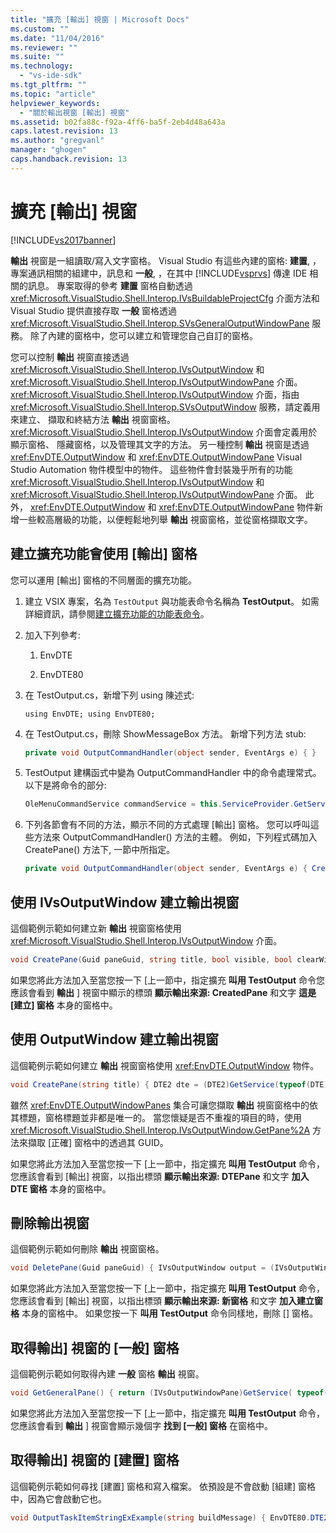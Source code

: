 ```yaml
---
title: "擴充 [輸出] 視窗 | Microsoft Docs"
ms.custom: ""
ms.date: "11/04/2016"
ms.reviewer: ""
ms.suite: ""
ms.technology: 
  - "vs-ide-sdk"
ms.tgt_pltfrm: ""
ms.topic: "article"
helpviewer_keywords: 
  - "關於輸出視窗 [輸出] 視窗"
ms.assetid: b02fa88c-f92a-4ff6-ba5f-2eb4d48a643a
caps.latest.revision: 13
ms.author: "gregvanl"
manager: "ghogen"
caps.handback.revision: 13
---
```

# 擴充 [輸出] 視窗
[!INCLUDE[vs2017banner](../code-quality/includes/vs2017banner.md)]

**輸出** 視窗是一組讀取\/寫入文字窗格。 Visual Studio 有這些內建的窗格: **建置**, ，專案通訊相關的組建中，訊息和 **一般**, ，在其中 [!INCLUDE[vsprvs](../code-quality/includes/vsprvs_md.md)] 傳達 IDE 相關的訊息。 專案取得的參考 **建置** 窗格自動透過 <xref:Microsoft.VisualStudio.Shell.Interop.IVsBuildableProjectCfg> 介面方法和 Visual Studio 提供直接存取 **一般** 窗格透過 <xref:Microsoft.VisualStudio.Shell.Interop.SVsGeneralOutputWindowPane> 服務。 除了內建的窗格中，您可以建立和管理您自己自訂的窗格。  
  
 您可以控制 **輸出** 視窗直接透過 <xref:Microsoft.VisualStudio.Shell.Interop.IVsOutputWindow> 和 <xref:Microsoft.VisualStudio.Shell.Interop.IVsOutputWindowPane> 介面。<xref:Microsoft.VisualStudio.Shell.Interop.IVsOutputWindow> 介面，指由 <xref:Microsoft.VisualStudio.Shell.Interop.SVsOutputWindow> 服務，請定義用來建立、 擷取和終結方法 **輸出** 視窗窗格。<xref:Microsoft.VisualStudio.Shell.Interop.IVsOutputWindow> 介面會定義用於顯示窗格、 隱藏窗格，以及管理其文字的方法。 另一種控制 **輸出** 視窗是透過 <xref:EnvDTE.OutputWindow> 和 <xref:EnvDTE.OutputWindowPane> Visual Studio Automation 物件模型中的物件。 這些物件會封裝幾乎所有的功能 <xref:Microsoft.VisualStudio.Shell.Interop.IVsOutputWindow> 和 <xref:Microsoft.VisualStudio.Shell.Interop.IVsOutputWindowPane> 介面。 此外， <xref:EnvDTE.OutputWindow> 和 <xref:EnvDTE.OutputWindowPane> 物件新增一些較高層級的功能，以便輕鬆地列舉 **輸出** 視窗窗格，並從窗格擷取文字。  
  
## 建立擴充功能會使用 \[輸出\] 窗格  
 您可以運用 \[輸出\] 窗格的不同層面的擴充功能。  
  
1.  建立 VSIX 專案，名為 `TestOutput` 與功能表命令名稱為 **TestOutput**。 如需詳細資訊，請參閱[建立擴充功能的功能表命令](../extensibility/creating-an-extension-with-a-menu-command.md)。  
  
2.  加入下列參考:  
  
    1.  EnvDTE  
  
    2.  EnvDTE80  
  
3.  在 TestOutput.cs，新增下列 using 陳述式:  
  
    ```f#  
    using EnvDTE; using EnvDTE80;  
    ```  
  
4.  在 TestOutput.cs，刪除 ShowMessageBox 方法。 新增下列方法 stub:  
  
    ```c#  
    private void OutputCommandHandler(object sender, EventArgs e) { }  
    ```  
  
5.  TestOutput 建構函式中變為 OutputCommandHandler 中的命令處理常式。 以下是將命令的部分:  
  
    ```c#  
    OleMenuCommandService commandService = this.ServiceProvider.GetService(typeof(IMenuCommandService)) as OleMenuCommandService; if (commandService != null) { CommandID menuCommandID = new CommandID(MenuGroup, CommandId); EventHandler eventHandler = OutputCommandHandler; MenuCommand menuItem = new MenuCommand(eventHandler, menuCommandID); commandService.AddCommand(menuItem); }  
    ```  
  
6.  下列各節會有不同的方法，顯示不同的方式處理 \[輸出\] 窗格。 您可以呼叫這些方法來 OutputCommandHandler\(\) 方法的主體。 例如，下列程式碼加入 CreatePane\(\) 方法下, 一節中所指定。  
  
    ```c#  
    private void OutputCommandHandler(object sender, EventArgs e) { CreatePane(new Guid(), "Created Pane", true, false); }  
    ```  
  
## 使用 IVsOutputWindow 建立輸出視窗  
 這個範例示範如何建立新 **輸出** 視窗窗格使用 <xref:Microsoft.VisualStudio.Shell.Interop.IVsOutputWindow> 介面。  
  
```c#  
void CreatePane(Guid paneGuid, string title, bool visible, bool clearWithSolution) { IVsOutputWindow output = (IVsOutputWindow)GetService(typeof(SVsOutputWindow)); IVsOutputWindowPane pane; // Create a new pane. output.CreatePane( ref paneGuid, title, Convert.ToInt32(visible), Convert.ToInt32(clearWithSolution)); // Retrieve the new pane. output.GetPane(ref paneGuid, out pane); pane.OutputString("This is the Created Pane \n"); }  
```  
  
 如果您將此方法加入至當您按一下 \[上一節中，指定擴充 **叫用 TestOutput** 命令您應該會看到 **輸出** \] 視窗中顯示的標頭 **顯示輸出來源: CreatedPane** 和文字 **這是 \[建立\] 窗格** 本身的窗格中。  
  
## 使用 OutputWindow 建立輸出視窗  
 這個範例示範如何建立 **輸出** 視窗窗格使用 <xref:EnvDTE.OutputWindow> 物件。  
  
```c#  
void CreatePane(string title) { DTE2 dte = (DTE2)GetService(typeof(DTE)); OutputWindowPanes panes = dte.ToolWindows.OutputWindow.OutputWindowPanes; try { // If the pane exists already, write to it. panes.Item(title); } catch (ArgumentException) { // Create a new pane and write to it. return panes.Add(title); } }  
```  
  
 雖然 <xref:EnvDTE.OutputWindowPanes> 集合可讓您擷取 **輸出** 視窗窗格中的依其標題，窗格標題並非都是唯一的。 當您懷疑是否不重複的項目的時，使用 <xref:Microsoft.VisualStudio.Shell.Interop.IVsOutputWindow.GetPane%2A> 方法來擷取 \[正確\] 窗格中的透過其 GUID。  
  
 如果您將此方法加入至當您按一下 \[上一節中，指定擴充 **叫用 TestOutput** 命令，您應該會看到 \[輸出\] 視窗，以指出標頭 **顯示輸出來源: DTEPane** 和文字 **加入 DTE 窗格** 本身的窗格中。  
  
## 刪除輸出視窗  
 這個範例示範如何刪除 **輸出** 視窗窗格。  
  
```c#  
void DeletePane(Guid paneGuid) { IVsOutputWindow output = (IVsOutputWindow)ServiceProvider.GetService(typeof(SVsOutputWindow)); IVsOutputWindowPane pane; output.GetPane(ref paneGuid, out pane); if (pane == null) { CreatePane(paneGuid, "New Pane\n", true, true); } else { output.DeletePane(ref paneGuid); } }  
```  
  
 如果您將此方法加入至當您按一下 \[上一節中，指定擴充 **叫用 TestOutput** 命令，您應該會看到 \[輸出\] 視窗，以指出標頭 **顯示輸出來源: 新窗格** 和文字 **加入建立窗格** 本身的窗格中。 如果您按一下 **叫用 TestOutput** 命令同樣地，刪除 \[\] 窗格。  
  
## 取得輸出\] 視窗的 \[一般\] 窗格  
 這個範例示範如何取得內建 **一般** 窗格 **輸出** 視窗。  
  
```c#  
void GetGeneralPane() { return (IVsOutputWindowPane)GetService( typeof(SVsGeneralOutputWindowPane)); }  
```  
  
 如果您將此方法加入至當您按一下 \[上一節中，指定擴充 **叫用 TestOutput** 命令，您應該會看到 **輸出** \] 視窗會顯示幾個字 **找到 \[一般\] 窗格** 在窗格中。  
  
## 取得輸出\] 視窗的 \[建置\] 窗格  
 這個範例示範如何尋找 \[建置\] 窗格和寫入檔案。 依預設是不會啟動 \[組建\] 窗格中，因為它會啟動它也。  
  
```c#  
void OutputTaskItemStringExExample(string buildMessage) { EnvDTE80.DTE2 dte = (EnvDTE80.DTE2)ServiceProvider.GetService(typeof(EnvDTE.DTE)); EnvDTE.OutputWindowPanes panes = dte.ToolWindows.OutputWindow.OutputWindowPanes; foreach (EnvDTE.OutputWindowPane pane in panes) { if (pane.Name.Contains("Build")) { pane.OutputString(buildMessage + "\n"); pane.Activate(); return; } } }  
```